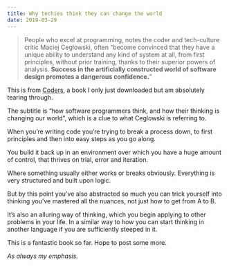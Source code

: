 ```yaml
---
title: Why techies think they can change the world
date: 2019-03-29
---
```


<!--kg-card-begin: html--><blockquote><p>People who excel at programming, notes the coder and tech-culture critic Maciej Cegłowski, often “become convinced that they have a unique ability to understand any kind of system at all, from first principles, without prior training, thanks to their superior powers of analysis. <strong>Success in the artificially constructed world of software design promotes a dangerous confidence.</strong>”</p>
</blockquote>
<p>This is from <a href="https://www.worldcat.org/title/coders-how-software-programmers-think-and-how-their-thinking-is-changing-our-world/oclc/1078434444&#038;referer=brief_results" target="_blank" rel="noopener noreferrer">Coders</a>, a book I only just downloaded but am absolutely tearing through.</p>
<p>The subtitle is &#8220;how software programmers think, and how their thinking is changing our world&#8221;, which is a clue to what Ceglowski is referring to.</p>
<p>When you&#8217;re writing code you&#8217;re trying to break a process down, to first principles and then into easy steps as you go along.</p>
<p>You build it back up in an environment over which you have a huge amount of control, that thrives on trial, error and iteration.</p>
<p>Where something usually either works or breaks obviously. Everything is very structured and built upon logic.</p>
<p>But by this point you&#8217;ve also abstracted so much you can trick yourself into thinking you&#8217;ve mastered all the nuances, not just how to get from A to B.</p>
<p>It&#8217;s also an alluring way of thinking, which you begin applying to other problems in your life. In a similar way to how you can start thinking in another language if you are sufficiently steeped in it.</p>
<p>This is a fantastic book so far. Hope to post some more.</p>
<p><em>As always my emphasis.</em></p>
<!--kg-card-end: html-->